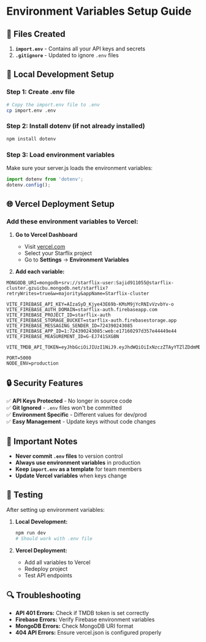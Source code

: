 # Environment Variables Setup Guide

## 📁 Files Created

1. **`import.env`** - Contains all your API keys and secrets
2. **`.gitignore`** - Updated to ignore `.env` files

## 🔧 Local Development Setup

### Step 1: Create .env file
```bash
# Copy the import.env file to .env
cp import.env .env
```

### Step 2: Install dotenv (if not already installed)
```bash
npm install dotenv
```

### Step 3: Load environment variables
Make sure your server.js loads the environment variables:
```javascript
import dotenv from 'dotenv';
dotenv.config();
```

## 🌐 Vercel Deployment Setup

### Add these environment variables to Vercel:

1. **Go to Vercel Dashboard**
   - Visit [vercel.com](https://vercel.com)
   - Select your Starflix project
   - Go to **Settings** → **Environment Variables**

2. **Add each variable:**

```
MONGODB_URI=mongodb+srv://starflix-user:Sajid911055@starflix-cluster.gzuicbu.mongodb.net/starflix?retryWrites=true&w=majority&appName=Starflix-cluster

VITE_FIREBASE_API_KEY=AIzaSyD_Kjye43E69b-KMsM9jYcRNIvVzvbYv-o
VITE_FIREBASE_AUTH_DOMAIN=starflix-auth.firebaseapp.com
VITE_FIREBASE_PROJECT_ID=starflix-auth
VITE_FIREBASE_STORAGE_BUCKET=starflix-auth.firebasestorage.app
VITE_FIREBASE_MESSAGING_SENDER_ID=724390243085
VITE_FIREBASE_APP_ID=1:724390243085:web:e17160297d357e44449e44
VITE_FIREBASE_MEASUREMENT_ID=G-EJ741SXGBN

VITE_TMDB_API_TOKEN=eyJhbGciOiJIUzI1NiJ9.eyJhdWQiOiIxNzczZTAyYTZlZDdmMDM0NzEzNzI5MDA3MWEwYzEyOSIsIm5iZiI6MTc1NzQ3MzQzMC4wMzMsInN1YiI6IjY4YzBlYTk2MDQ1OWUzN2YxNzFiZDg2ZiIsInNjb3BlcyI6WyJhcGlfcmVhZCJdLCJ2ZXJzaW9uIjoxfQ.jTYzse9lXmqdCGDDu6aTHm5l1YMTb4QWx8WGDcFt7R0

PORT=5000
NODE_ENV=production
```

## 🔒 Security Features

✅ **API Keys Protected** - No longer in source code  
✅ **Git Ignored** - `.env` files won't be committed  
✅ **Environment Specific** - Different values for dev/prod  
✅ **Easy Management** - Update keys without code changes  

## 🚨 Important Notes

- **Never commit `.env` files** to version control
- **Always use environment variables** in production
- **Keep `import.env` as a template** for team members
- **Update Vercel variables** when keys change

## 🧪 Testing

After setting up environment variables:

1. **Local Development:**
   ```bash
   npm run dev
   # Should work with .env file
   ```

2. **Vercel Deployment:**
   - Add all variables to Vercel
   - Redeploy project
   - Test API endpoints

## 🔍 Troubleshooting

- **API 401 Errors:** Check if TMDB token is set correctly
- **Firebase Errors:** Verify Firebase environment variables
- **MongoDB Errors:** Check MongoDB URI format
- **404 API Errors:** Ensure vercel.json is configured properly
